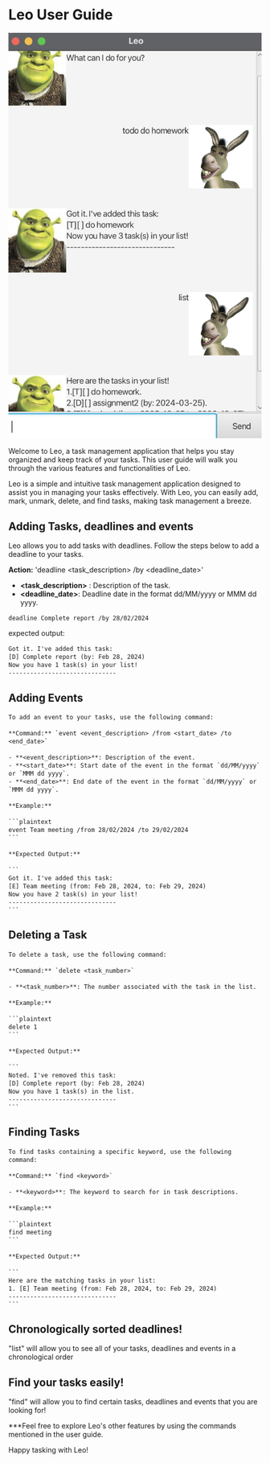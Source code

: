 # Leo User Guide
![Ui.png](https://github.com/meenulekha/ip/blob/master/docs/Ui.png)

Welcome to Leo, a task management application that helps you stay organized and keep track of your tasks. This user guide will walk you through the various features and functionalities of Leo.

Leo is a simple and intuitive task management application designed to assist you in managing your tasks effectively. With Leo, you can easily add, mark, unmark, delete, and find tasks, making task management a breeze.

## Adding Tasks, deadlines and events

Leo allows you to add tasks with deadlines. Follow the steps below to add a deadline to your tasks.

**Action:** 'deadline &lt;task_description&gt; /by &lt;deadline_date&gt;'
- **&lt;task_description&gt;** : Description of the task.
- **&lt;deadline_date&gt;**:  Deadline date in the format dd/MM/yyyy or MMM dd yyyy.


```
deadline Complete report /by 28/02/2024

```
expected output:
```
Got it. I've added this task:
[D] Complete report (by: Feb 28, 2024)
Now you have 1 task(s) in your list!
------------------------------
```

## Adding Events

    To add an event to your tasks, use the following command:

    **Command:** `event <event_description> /from <start_date> /to <end_date>`

    - **<event_description>**: Description of the event.
    - **<start_date>**: Start date of the event in the format `dd/MM/yyyy` or `MMM dd yyyy`.
    - **<end_date>**: End date of the event in the format `dd/MM/yyyy` or `MMM dd yyyy`.

    **Example:**

    ```plaintext
    event Team meeting /from 28/02/2024 /to 29/02/2024
    ```

    **Expected Output:**

    ```
    Got it. I've added this task:
    [E] Team meeting (from: Feb 28, 2024, to: Feb 29, 2024)
    Now you have 2 task(s) in your list!
    ------------------------------
    ```
## Deleting a Task

    To delete a task, use the following command:

    **Command:** `delete <task_number>`

    - **<task_number>**: The number associated with the task in the list.

    **Example:**

    ```plaintext
    delete 1
    ```

    **Expected Output:**

    ```
    Noted. I've removed this task:
    [D] Complete report (by: Feb 28, 2024)
    Now you have 1 task(s) in the list.
    ------------------------------
    ```
## Finding Tasks

    To find tasks containing a specific keyword, use the following command:

    **Command:** `find <keyword>`

    - **<keyword>**: The keyword to search for in task descriptions.

    **Example:**

    ```plaintext
    find meeting
    ```

    **Expected Output:**

    ```
    Here are the matching tasks in your list:
    1. [E] Team meeting (from: Feb 28, 2024, to: Feb 29, 2024)
    ------------------------------
    ```

## Chronologically sorted deadlines!

"list" will allow you to see all of your tasks, deadlines and events in a chronological order


## Find your tasks easily!
"find" will allow you to find certain tasks, deadlines and events that you are looking for!

***Feel free to explore Leo's other features by using the commands mentioned in the user guide. 

  Happy tasking with Leo!
